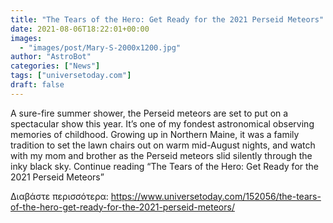```yaml
---
title: "The Tears of the Hero: Get Ready for the 2021 Perseid Meteors"
date: 2021-08-06T18:22:01+00:00
images:
  - "images/post/Mary-S-2000x1200.jpg"
author: "AstroBot"
categories: ["News"]
tags: ["universetoday.com"]
draft: false
---
```


A sure-fire summer shower, the Perseid meteors are set to put on a spectacular show this year. It’s one of my fondest astronomical observing memories of childhood. Growing up in Northern Maine, it was a family tradition to set the lawn chairs out on warm mid-August nights, and watch with my mom and brother as the Perseid meteors slid silently through the inky black sky. Continue reading “The Tears of the Hero: Get Ready for the 2021 Perseid Meteors” 

Διαβάστε περισσότερα: https://www.universetoday.com/152056/the-tears-of-the-hero-get-ready-for-the-2021-perseid-meteors/
